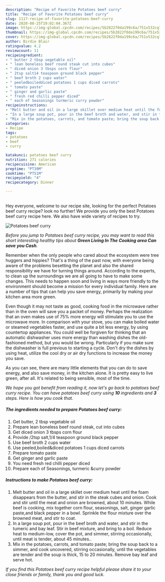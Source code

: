 ```yaml
---
description: "Recipe of Favorite Potatoes beef curry"
title: "Recipe of Favorite Potatoes beef curry"
slug: 1117-recipe-of-favorite-potatoes-beef-curry
date: 2020-08-25T19:02:04.367Z
image: https://img-global.cpcdn.com/recipes/5b2822f0da199c6a/751x532cq70/potatoes-beef-curry-recipe-main-photo.jpg
thumbnail: https://img-global.cpcdn.com/recipes/5b2822f0da199c6a/751x532cq70/potatoes-beef-curry-recipe-main-photo.jpg
cover: https://img-global.cpcdn.com/recipes/5b2822f0da199c6a/751x532cq70/potatoes-beef-curry-recipe-main-photo.jpg
author: Birdie Blair
ratingvalue: 4.2
reviewcount: 11
recipeingredient:
- " butter 2 tbsp vegetable oil"
- " lean boneless beef round steak cut into cubes"
- " diced onion 3 tbsps corn flour"
- " 2tsp salt14 teaspoon ground black pepper"
- " beef broth 2 cups water"
- " peeledboileddiced potatoes 1 cups diced carrots"
- " tomato paste"
- " ginger and garlic paste"
- " fresh red chilli pepper diced"
- " each of Seasonings turmeric curry powder"
recipeinstructions:
- "Melt butter and oil in a large skillet over medium heat until the foam disappears from the butter, and stir in the steak cubes and onion. Cook and stir until the meat and onion are browned, about 10 minutes. While beef is cooking, mix together corn flour, seasonings, salt, ginger garlic paste,and black pepper in a bowl. Sprinkle the flour mixture over the browned meat, and stir to coat."
- "In a large soup pot, pour in the beef broth and water, and stir in the tumeric and bay leaf. Stir in beef mixture, and bring to a boil. Reduce heat to medium-low, cover the pot, and simmer, stirring occasionally, until meat is tender, about 45 minutes.."
- "Mix in the potatoes, carrots, and tomato paste; bring the soup back to a simmer, and cook uncovered, stirring occasionally, until the vegetables are tender and the soup is thick, 15 to 20 minutes. Remove bay leaf and serve hot."
categories:
- Recipe
tags:
- potatoes
- beef
- curry

katakunci: potatoes beef curry 
nutrition: 271 calories
recipecuisine: American
preptime: "PT39M"
cooktime: "PT51M"
recipeyield: "4"
recipecategory: Dinner

---
```

<br>
Hey everyone, welcome to our recipe site, looking for the perfect Potatoes beef curry recipe? look no further! We provide you only the best Potatoes beef curry recipe here. We also have wide variety of recipes to try.
<br>


![Potatoes beef curry](https://img-global.cpcdn.com/recipes/5b2822f0da199c6a/751x532cq70/potatoes-beef-curry-recipe-main-photo.jpg)

<i>Before you jump to Potatoes beef curry recipe, you may want to read this short interesting healthy tips about 
<strong>Green Living In The Cooking area Can save you Cash</strong>.</i>
</br>

Remember when the only people who cared about the ecosystem were tree huggers and hippies? That's a thing of the past now, with everyone being aware of the problems besetting the planet and also the shared responsibility we have for turning things around. According to the experts, to clean up the surroundings we are all going to have to make some changes. This needs to happen soon and living in ways more friendly to the environment should become a mission for every individual family. Here are a number of tips that can help you save energy, primarily by making your kitchen area more green.

Even though it may not taste as good, cooking food in the microwave rather than in the oven will save you a packet of money. Perhaps the realization that an oven makes use of 75% more energy will stimulate you to use the microwave more. In comparison with your stove, you can make boiled water or steamed vegetables faster, and use quite a bit less energy, by using countertop appliances. You could well be forgiven for thinking that an automatic dishwasher uses more energy than washing dishes the old-fashioned method, but you would be wrong. Particularly if you make sure the dishwasher is full previous to starting a cycle. Don't dry the dishes by using heat, utilize the cool dry or air dry functions to increase the money you save.

As you can see, there are many little elements that you can do to save energy, and also save money, in the kitchen alone. It is pretty easy to live green, after all. It's related to being sensible, most of the time.


<i>We hope you got benefit from reading it, now let's go back to potatoes beef curry recipe. You can have potatoes beef curry using <strong>10</strong> ingredients and <strong>3</strong> steps. Here is how you cook that.
</i>

##### The ingredients needed to prepare Potatoes beef curry:

1. Get  butter, 2 tbsp vegetable oil
1. Prepare  lean boneless beef round steak, cut into cubes
1. Get  diced onion 3 tbsps corn flour
1. Provide  /2tsp salt,1/4 teaspoon ground black pepper
1. Use  beef broth 2 cups water
1. Use  peeled,boiled&amp;diced potatoes 1 cups diced carrots
1. Prepare  tomato paste
1. Get  ginger and garlic paste
1. You need  fresh red chilli pepper diced
1. Prepare  each of Seasonings, turmeric &amp;curry powder


##### Instructions to make Potatoes beef curry:

1. Melt butter and oil in a large skillet over medium heat until the foam disappears from the butter, and stir in the steak cubes and onion. Cook and stir until the meat and onion are browned, about 10 minutes. While beef is cooking, mix together corn flour, seasonings, salt, ginger garlic paste,and black pepper in a bowl. Sprinkle the flour mixture over the browned meat, and stir to coat.
1. In a large soup pot, pour in the beef broth and water, and stir in the tumeric and bay leaf. Stir in beef mixture, and bring to a boil. Reduce heat to medium-low, cover the pot, and simmer, stirring occasionally, until meat is tender, about 45 minutes..
1. Mix in the potatoes, carrots, and tomato paste; bring the soup back to a simmer, and cook uncovered, stirring occasionally, until the vegetables are tender and the soup is thick, 15 to 20 minutes. Remove bay leaf and serve hot.


<i>If you find this Potatoes beef curry recipe helpful please share it to your close friends or family, thank you and good luck.</i>
